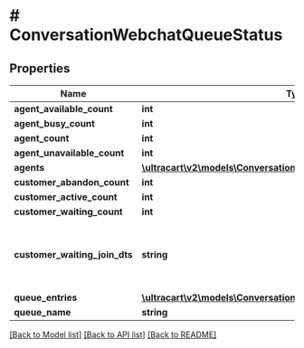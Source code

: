 # # ConversationWebchatQueueStatus

## Properties

Name | Type | Description | Notes
------------ | ------------- | ------------- | -------------
**agent_available_count** | **int** |  | [optional]
**agent_busy_count** | **int** |  | [optional]
**agent_count** | **int** |  | [optional]
**agent_unavailable_count** | **int** |  | [optional]
**agents** | [**\ultracart\v2\models\ConversationWebchatQueueStatusAgent[]**](ConversationWebchatQueueStatusAgent.md) |  | [optional]
**customer_abandon_count** | **int** |  | [optional]
**customer_active_count** | **int** |  | [optional]
**customer_waiting_count** | **int** |  | [optional]
**customer_waiting_join_dts** | **string** | Date/time that the oldest person joined the queue | [optional]
**queue_entries** | [**\ultracart\v2\models\ConversationWebchatQueueStatusQueueEntry[]**](ConversationWebchatQueueStatusQueueEntry.md) |  | [optional]
**queue_name** | **string** |  | [optional]

[[Back to Model list]](../../README.md#models) [[Back to API list]](../../README.md#endpoints) [[Back to README]](../../README.md)
